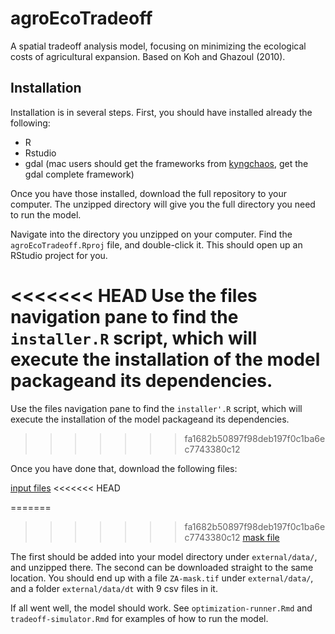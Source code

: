 # agroEcoTradeoff

A spatial tradeoff analysis model, focusing on minimizing the ecological costs of agricultural expansion.  Based on Koh and Ghazoul (2010). 

## Installation

Installation is in several steps. First, you should have installed already the following: 

  + R
  + Rstudio
  + gdal (mac users should get the frameworks from [kyngchaos](http://www.kyngchaos.com/software/frameworks), get the gdal complete framework)

Once you have those installed, download the full repository to your computer. The unzipped directory will give you the full directory you need to run the model.  

Navigate into the directory you unzipped on your computer.  Find the `agroEcoTradeoff.Rproj` file, and double-click it. This should open up an RStudio project for you.  

<<<<<<< HEAD
Use the files navigation pane to find the `installer.R` script, which will execute the installation of the model packageand its dependencies.  
=======
Use the files navigation pane to find the `installer'.R` script, which will execute the installation of the model packageand its dependencies.  
>>>>>>> fa1682b50897f98deb197f0c1ba6ec7743380c12

Once you have done that, download the following files: 

[input files](https://www.dropbox.com/s/wt0ygdl4rejiz6s/dt.zip?dl=0)
<<<<<<< HEAD

=======
>>>>>>> fa1682b50897f98deb197f0c1ba6ec7743380c12
[mask file](https://www.dropbox.com/s/ncy76swgnhqx98h/ZA-mask.tif?dl=0)

The first should be added into your model directory under `external/data/`, and unzipped there. The second can be downloaded straight to the same location. You should end up with a file `ZA-mask.tif` under `external/data/`, and a folder 
`external/data/dt` with 9 csv files in it.

If all went well, the model should work.  See `optimization-runner.Rmd` and `tradeoff-simulator.Rmd` for examples of how to run the model. 

